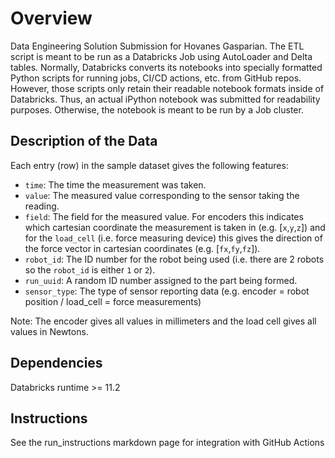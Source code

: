# Overview
Data Engineering Solution Submission for Hovanes Gasparian. The ETL script is meant to be run as a Databricks Job using AutoLoader and Delta tables. Normally, Databricks converts its notebooks into specially formatted Python scripts for running jobs, CI/CD actions, etc. from GitHub repos.  However, those scripts only retain their readable notebook formats inside of Databricks. Thus, an actual iPython notebook was submitted for readability purposes. Otherwise, the notebook is meant to be run by a Job cluster. 

## Description of the Data
Each entry (row) in the sample dataset gives the following features:
- `time`: The time the measurement was taken.
- `value`: The measured value corresponding to the sensor taking the reading.
- `field`: The field for the measured value. For encoders this indicates which cartesian coordinate the measurement is taken in (e.g. [`x`,`y`,`z`]) and for the `load_cell` (i.e. force measuring device) this gives the direction of the force vector in cartesian coordinates (e.g. [`fx`,`fy`,`fz`]).
- `robot_id`: The ID number for the robot being used (i.e. there are 2 robots so the `robot_id` is either `1` or `2`).
- `run_uuid`: A random ID number assigned to the part being formed.
- `sensor_type`: The type of sensor reporting data (e.g. encoder = robot position / load_cell = force measurements)

Note: The encoder gives all values in millimeters and the load cell gives all values in Newtons.

## Dependencies
Databricks runtime >= 11.2

## Instructions
See the run_instructions markdown page for integration with GitHub Actions
